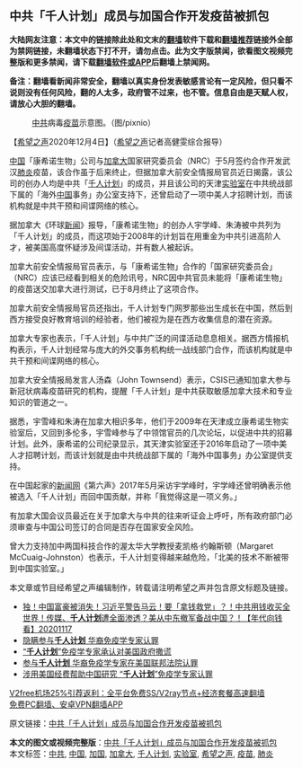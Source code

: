  <h2>中共「千人计划」成员与加国合作开发疫苗被抓包</h2> <p class="notice"><b>大陆网友注意：本文中的链接除此处和文末的<a href="https://github.com/bannedbook/fanqiang" >翻墙</a>软件下载和<a href="https://github.com/killgcd/justmysocks/blob/master/README.md">翻墙推荐</a>链接外全部为禁网链接，未翻墙状态下打不开，请勿点击。此为文字版禁闻，欲看图文视频完整版和更多禁闻，请下载<a href="https://github.com/bannedbook/fanqiang">翻墙软件或APP</a>后翻墙上禁闻网。</p><p>备注：翻墙看新闻非常安全，翻墙以真实身份发表敏感言论有一定风险，但只看不说则没有任何风险，翻的人太多，政府管不过来，也不管。信息自由是天赋人权，请放心大胆的翻墙。</b></p>  <div class="entry"> <figure><figcaption><a href="https://www.bannedbook.org/bnews/tag/%e4%b8%ad%e5%85%b1/" class="st_tag internal_tag" rel="tag" title="标签 中共 下的日志">中共</a>病毒<a href="https://www.bannedbook.org/bnews/tag/%e7%96%ab%e8%8b%97/" class="st_tag internal_tag" rel="tag" title="标签 疫苗 下的日志">疫苗</a>示意图。（图/pixnio）</figcaption></figure> <p>【<span class='wp_keywordlink_affiliate'><a href="https://www.soundofhope.org" title="希望之声" target="_blank">希望之声</a></span>2020年12月4日】（<a href="https://www.bannedbook.org/bnews/tag/%e5%b8%8c%e6%9c%9b%e4%b9%8b%e5%a3%b0/" class="st_tag internal_tag" rel="tag" title="标签 希望之声 下的日志">希望之声</a>记者高健雯综合报导）</p> <p><span class='wp_keywordlink_affiliate'><a href="https://www.bannedbook.org/" title="中国" target="_blank">中国</a></span>「康希诺生物」公司与<a href="https://www.bannedbook.org/bnews/tag/%e5%8a%a0%e6%8b%bf%e5%a4%a7/" class="st_tag internal_tag" rel="tag" title="标签 加拿大 下的日志">加拿大</a>国家研究委员会（NRC）于5月签约合作开发武汉<a href="https://www.bannedbook.org/bnews/tag/%e8%82%ba%e7%82%8e/" class="st_tag internal_tag" rel="tag" title="标签 肺炎 下的日志">肺炎</a>疫苗，该合作虽于后来终止，但据加拿大前安全情报局官员近日揭露，该公司的创办人均是中共「<a href="https://www.bannedbook.org/bnews/tag/%E5%8D%83%E4%BA%BA%E8%AE%A1%E5%88%92/" class="st_tag internal_tag" rel="tag" title="标签 千人计划 下的日志">千人计划</a>」的成员，并且该公司的天津<a href="https://www.bannedbook.org/bnews/tag/%E5%AE%9E%E9%AA%8C%E5%AE%A4/" class="st_tag internal_tag" rel="tag" title="标签 实验室 下的日志">实验室</a>在中共统战部下属的「海外<a href="https://www.bannedbook.org/bnews/tag/%E4%B8%AD%E5%9B%BD/" class="st_tag internal_tag" rel="tag" title="标签 中国 下的日志">中国</a>事务」办公室支持下，还曾启动了一项中美人才招聘计划，而该机构就是中共干预和间谍网络的核心。</p> <p>据加拿大《环球<span class='wp_keywordlink_affiliate'><a href="https://www.bannedbook.org/" title="新闻">新闻</a></span>》报导，「康希诺生物」的创办人宇学峰、朱涛被中共列为「千人计划」的成员，而这项始于2008年的计划旨在用重金为中共引进高阶人才，被美国高度怀疑涉及间谍活动，并有数人被起诉。</p> <p>加拿大前安全情报局官员表示，与「康希诺生物」合作的「国家研究委员会」（NRC）应该已经看到相关的危险讯号，NRC因中共官员未能将「康希诺生物」的疫苗送交加拿大进行测试，已于8月终止了这项合作。</p>  <p>加拿大前安全情报局官员还指出，千人计划专门网罗那些​出生成长在中国，然后到西方接受良好教育培训的经验者，他们被视为是在西方收集信息的潜在资源。</p> <p>加拿大专家也表示，「千人计划」与中共广泛的间谍活动息息相关。据西方情报机构表示，千人计划经常与庞大的外交事务机构统一战线部门合作，而该机构就是中共干预和间谍网络的核心。</p> <p>加拿大安全情报局发言人汤森（John Townsend）表示，CSIS已通知加拿大参与新冠状病毒疫苗研究的机构，提醒「千人计划」是中共获取敏感加拿大技术和专业知识的管道之一。</p> <p>据悉，宇雪峰和朱涛在加拿大相识多年，他们于2009年在天津成立康希诺生物实验室后，又回到多伦多，宇雪峰参与了中领馆官员的几次论坛，以促进中共的招募计划。此外，康希诺的公司纪录显示，其天津实验室还于2016年启动了一项中美人才招聘计划，而该计划就是由中共统战部下属的「海外中国事务」办公室提供支持。</p>  <p>在中国起家的<span class='wp_keywordlink_affiliate'><a href="https://www.bannedbook.org/" title="新闻网">新闻网</a></span>《第六声》2017年5月采访宇学峰时，宇学峰还曾明确表示他被选入「千人计划」而回中国贡献，并称「我觉得这是一项义务。」</p> <p>有加拿大国会议员最近在关于加拿大与中共的往来听证会上呼吁，所有政府部门必须审查与中国公司签订的合同是否存在国家安全风险。</p> <p>曾大力支持加中两国科技合作的渥太华大学教授麦凯格·约翰斯顿（Margaret McCuaig-Johnston）也表示，千人计划变得越来越危险，「北美的技术不断被带到中国实验室。」</p> <p>本文章或节目经希望之声编辑制作，转载请注明希望之声并包含原文标题及链接。</p>  <ul class='op-related-articles' title='相关阅读'> <li><a href='https://www.bannedbook.org/bnews/taiwannews/20201117/1432568.html' target='_blank'>独！中国富豪被消失！习近平警告马云！要「拿钱救党」？！中共用钱收买全世界！传媒、<b>千人计划</b>遭全面渗透？美从中东撤军备战中国？！【年代向钱看】20201117</a></li> <li><a href='https://www.bannedbook.org/bnews/bannedvideo/20201114/1430786.html' target='_blank'>隐瞒参与<b>千人计划</b> 华裔免疫学专家认罪</a></li> <li><a href='https://www.bannedbook.org/bnews/headline/20201114/1430737.html' target='_blank'>“<b>千人计划</b>”免疫学专家承认对美国政府撒谎</a></li> <li><a href='https://www.bannedbook.org/bnews/comments/20201114/1430692.html' target='_blank'>参与<b>千人计划</b> 华裔免疫学专家在美国联邦法院认罪</a></li> <li><a href='https://www.bannedbook.org/bnews/worldnews/usa/20201113/1430287.html' target='_blank'>涉用美国经费帮助中国研究 “<b>千人计划</b>”免疫学专家认罪</a></li> </ul> <p class="texttj"> <a href="https://github.com/bannedbook/fanqiang/wiki/V2ray%E6%9C%BA%E5%9C%BA" target="_blank">V2free机场25%引荐返利：全平台免费SS/V2ray节点+经济套餐高速翻墙</a><br/> <a href="https://github.com/bannedbook/fanqiang/wiki/%E7%A6%81%E9%97%BB%E7%BD%91%E5%AE%89%E5%8D%93%E7%BF%BB%E5%A2%99%E6%96%B0%E9%97%BBAPP" target="_blank">免费PC翻墙、安卓VPN翻墙APP</a></p><p>原文链接：<a class="src_link"  href="https://www.soundofhope.org/post/450058" target="_blank">中共「千人计划」成员与加国合作开发疫苗被抓包</a></p><a name='sharetosocial'></a>       <div><b>本文的图文或视频完整版</b>：<a href='https://www.bannedbook.org/bnews/comments/20201204/1442086.html'>中共「千人计划」成员与加国合作开发疫苗被抓包</a></div>  </div><!--END ENTRY--> <div class="postfooter"> <div>本文标签：<a href="https://www.bannedbook.org/bnews/tag/%e4%b8%ad%e5%85%b1/" rel="tag">中共</a>, <a href="https://www.bannedbook.org/bnews/tag/%E4%B8%AD%E5%9B%BD/" rel="tag">中国</a>, <a href="https://www.bannedbook.org/bnews/tag/%E5%8A%A0%E5%9B%BD/" rel="tag">加国</a>, <a href="https://www.bannedbook.org/bnews/tag/%e5%8a%a0%e6%8b%bf%e5%a4%a7/" rel="tag">加拿大</a>, <a href="https://www.bannedbook.org/bnews/tag/%E5%8D%83%E4%BA%BA%E8%AE%A1%E5%88%92/" rel="tag">千人计划</a>, <a href="https://www.bannedbook.org/bnews/tag/%E5%AE%9E%E9%AA%8C%E5%AE%A4/" rel="tag">实验室</a>, <a href="https://www.bannedbook.org/bnews/tag/%e5%b8%8c%e6%9c%9b%e4%b9%8b%e5%a3%b0/" rel="tag">希望之声</a>, <a href="https://www.bannedbook.org/bnews/tag/%e7%96%ab%e8%8b%97/" rel="tag">疫苗</a>, <a href="https://www.bannedbook.org/bnews/tag/%e8%82%ba%e7%82%8e/" rel="tag">肺炎</a></div>  </div><!--END POSTFOOTER--> 